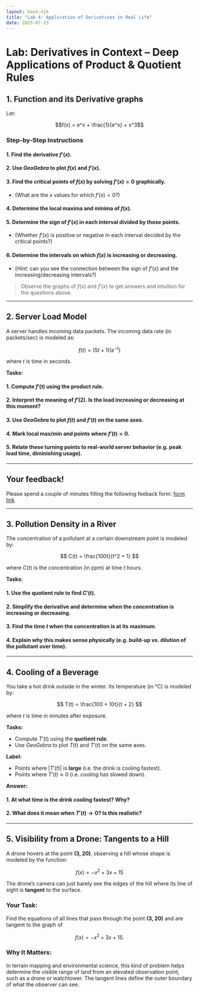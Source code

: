```yaml
---
layout: base.njk
title: "Lab 4: Application of Derivatives in Real Life"
date: 2025-07-23
---
```


# Lab: Derivatives in Context – Deep Applications of Product & Quotient Rules


## **1. Function and its Derivative graphs**

Let:

$$f(x) = e^x + \frac{1}{e^x} + x^3$$


### **Step-by-Step Instructions**

#### 1. Find the derivative $f'(x)$.
#### 2. Use *GeoGebra* to plot $f(x)$ and $f'(x)$.
#### 3. Find the critical points of $f(x)$ by solving $f'(x) = 0$ graphically. 
- (What are the x values for which $f'(x) = 0$?)
#### 4. Determine the local maxima and minima of $f(x)$.
#### 5. Determine the sign of $f'(x)$ in each interval divided by those points.
- (Whether $f'(x)$ is positive or negative in each interval decided by the critical points?)
#### 6. Determine the intervals on which $f(x)$ is increasing or decreasing. 
- (*Hint*: can you see the connection between the sign of $f'(x)$ and the increasing/decreasing intervals?)

> Observe the graphs of $f(x)$ and $f'(x)$ to get answers and intuition for the questions above.

---

## **2. Server Load Model**

A server handles incoming data packets. The incoming data rate (in packets/sec) is modeled as:

$$f(t) = (5t + 1)(e^{-t})$$

where $t$ is time in seconds.

**Tasks:**

#### 1. Compute $f'(t)$ using the **product rule**.
#### 2. Interpret the meaning of $f'(2)$. Is the load increasing or decreasing at this moment?
#### 3. Use *GeoGebra* to plot $f(t)$ and $f'(t)$ on the same axes.
#### 4. Mark local max/min and points where $f'(t) = 0$.
#### 5. Relate these turning points to real-world server behavior (e.g. peak load time, diminishing usage).

---

## Your feedback!

Please spend a couple of minutes filling the following feeback form: [form link](https://docs.google.com/forms/d/e/1FAIpQLSdhKe7ihSxG1jphQUG0pXJsipYnfvJtIL8Pj3H0FiR2X9htWQ/viewform?usp=header)

---

## **3. Pollution Density in a River**

The concentration of a pollutant at a certain downstream point is modeled by:

$$
C(t) = \frac{100t}{t^2 + 1}
$$

where $C(t)$ is the concentration (in ppm) at time $t$ hours.

**Tasks:**

#### 1. Use the **quotient rule** to find $C'(t)$.
#### 2. Simplify the derivative and determine when the concentration is increasing or decreasing.
#### 3. Find the time $t$ when the concentration is at its maximum.
#### 4. Explain why this makes sense physically (e.g. build-up vs. dilution of the pollutant over time).

---

## **4. Cooling of a Beverage**

You take a hot drink outside in the winter. Its temperature (in °C) is modeled by:

$$
T(t) = \frac{100 + 10t}{t + 2}
$$

where $t$ is time in minutes after exposure.

**Tasks:**

- Compute $T'(t)$ using the **quotient rule**.
- Use *GeoGebra* to plot $T(t)$ and $T'(t)$ on the same axes.

**Label:**

- Points where $|T'(t)|$ is **large** (i.e. the drink is cooling fastest).
- Points where $T'(t) \approx 0$ (i.e. cooling has slowed down).

**Answer:**

#### 1. At what time is the drink cooling fastest? Why?
#### 2. What does it mean when $T'(t) \to 0$? Is this realistic?

---

## **5. Visibility from a Drone: Tangents to a Hill**

A drone hovers at the point **(3, 20)**, observing a hill whose shape is modeled by the function:

$$
f(x) = -x^2 + 3x + 15
$$

The drone’s camera can just barely see the edges of the hill where its line of sight is **tangent** to the surface.


### Your Task:

Find the equations of all lines that pass through the point **(3, 20)** and are tangent to the graph of 

$$
f(x) = -x^2 + 3x + 15.
$$

### Why It Matters:

In terrain mapping and environmental science, this kind of problem helps determine the visible range of land from an elevated observation point, such as a drone or watchtower. The tangent lines define the outer boundary of what the observer can see.



